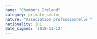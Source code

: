 ```yaml
---
name: "Chambers Ireland"
category: private_sector
nature: "Association professionnelle "
nationality: IRL
date_signed: '2018-11-12'
---
```

    